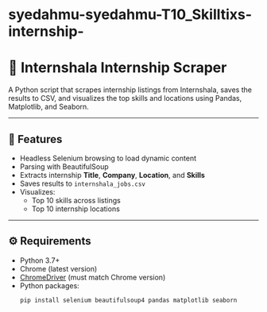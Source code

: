 # syedahmu-syedahmu-T10_Skilltixs-internship-
# 📝 Internshala Internship Scraper

A Python script that scrapes internship listings from Internshala, saves the results to CSV, and visualizes the top skills and locations using Pandas, Matplotlib, and Seaborn.

---

## 🚀 Features

- Headless Selenium browsing to load dynamic content
- Parsing with BeautifulSoup
- Extracts internship **Title**, **Company**, **Location**, and **Skills**
- Saves results to `internshala_jobs.csv`
- Visualizes:
  - Top 10 skills across listings
  - Top 10 internship locations

---

## ⚙️ Requirements

- Python 3.7+
- Chrome (latest version)
- [ChromeDriver](https://chromedriver.chromium.org/downloads) (must match Chrome version)
- Python packages:
  ```bash
  pip install selenium beautifulsoup4 pandas matplotlib seaborn

